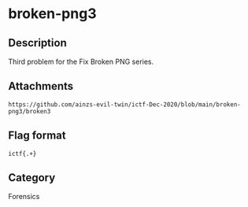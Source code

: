 # broken-png3

## Description

Third problem for the Fix Broken PNG series. 

## Attachments

`https://github.com/ainzs-evil-twin/ictf-Dec-2020/blob/main/broken-png3/broken3`  

## Flag format

`ictf{.+}`

## Category

Forensics
